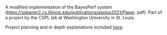 A modified implementation of the BayesPerf system (https://ssbaner2.cs.illinois.edu/publications/asplos2021/Paper.
pdf). Part of a project by the CSPL lab at Washington University in St. Louis.

Project planning and in depth explanations included [here](https://www.dropbox.com/scl/fi/qo7t0u4j3yzneqs01u65u/Bayes-Perf-CSPL.paper?dl=0&rlkey=nq9a95lenmi18jh8jc72dth1s): 
